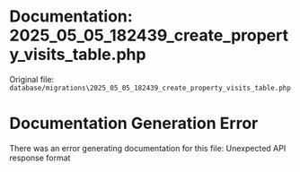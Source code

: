 # Documentation: 2025_05_05_182439_create_property_visits_table.php

Original file: `database/migrations\2025_05_05_182439_create_property_visits_table.php`

# Documentation Generation Error

There was an error generating documentation for this file: Unexpected API response format